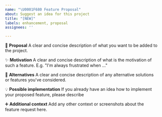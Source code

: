 ```yaml
---
name: "\U0001F680 Feature Proposal"
about: Suggest an idea for this project
title: "[NEW]"
labels: enhancement, proposal
assignees: ''

---
```


🫴 **Proposal**
A clear and concise description of what you want to be added to the project.

✨ **Motivation**
A clear and concise description of what is the motivation of such a feature. E.g. "I'm always frustrated when ..."

🔀 **Alternatives**
A clear and concise description of any alternative solutions or features you've considered.

💡 **Possible implementation**
If you already have an idea how to implement your proposed feature, please describe

➕ **Additional context**
Add any other context or screenshots about the feature request here.
